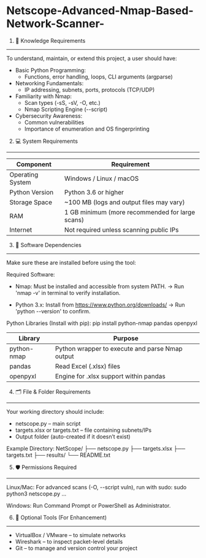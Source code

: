 # Netscope-Advanced-Nmap-Based-Network-Scanner-

1. 🧠 Knowledge Requirements
----------------------------
To understand, maintain, or extend this project, a user should have:

- Basic Python Programming:
  - Functions, error handling, loops, CLI arguments (argparse)
- Networking Fundamentals:
  - IP addressing, subnets, ports, protocols (TCP/UDP)
- Familiarity with Nmap:
  - Scan types (-sS, -sV, -O, etc.)
  - Nmap Scripting Engine (--script)
- Cybersecurity Awareness:
  - Common vulnerabilities
  - Importance of enumeration and OS fingerprinting

2. 💻 System Requirements
-------------------------
Component        | Requirement
----------------|---------------------------------------------
Operating System | Windows / Linux / macOS
Python Version   | Python 3.6 or higher
Storage Space    | ~100 MB (logs and output files may vary)
RAM              | 1 GB minimum (more recommended for large scans)
Internet         | Not required unless scanning public IPs

3. 🧰 Software Dependencies
---------------------------
Make sure these are installed before using the tool:

Required Software:
- Nmap: Must be installed and accessible from system PATH.
  → Run 'nmap -v' in terminal to verify installation.

- Python 3.x: Install from https://www.python.org/downloads/
  → Run 'python --version' to confirm.

Python Libraries (Install with pip):
  pip install python-nmap pandas openpyxl

Library        | Purpose
---------------|-----------------------------------------------
python-nmap    | Python wrapper to execute and parse Nmap output
pandas         | Read Excel (.xlsx) files
openpyxl       | Engine for .xlsx support within pandas

4. 🗂️ File & Folder Requirements
-------------------------------
Your working directory should include:

- netscope.py – main script
- targets.xlsx or targets.txt – file containing subnets/IPs
- Output folder (auto-created if it doesn’t exist)

Example Directory:
NetScope/
├── netscope.py
├── targets.xlsx
├── targets.txt
├── results/
└── README.txt

5. 🛡️ Permissions Required
---------------------------
Linux/Mac:
  For advanced scans (-O, --script vuln), run with sudo:
  sudo python3 netscope.py ...

Windows:
  Run Command Prompt or PowerShell as Administrator.

6. 🔧 Optional Tools (For Enhancement)
--------------------------------------
- VirtualBox / VMware – to simulate networks
- Wireshark – to inspect packet-level details
- Git – to manage and version control your project
